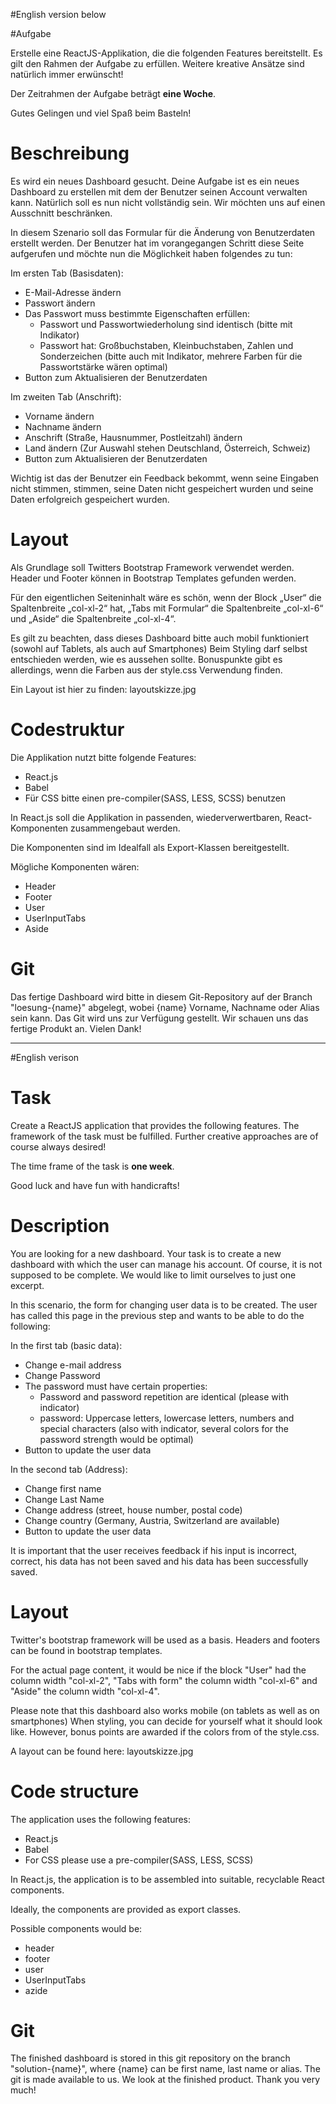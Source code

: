 #English version below

#Aufgabe

Erstelle eine ReactJS-Applikation, die die folgenden Features bereitstellt.
Es gilt den Rahmen der Aufgabe zu erfüllen. Weitere kreative Ansätze sind natürlich immer erwünscht! 

Der Zeitrahmen der Aufgabe beträgt **eine Woche**.

Gutes Gelingen und viel Spaß beim Basteln!


# Beschreibung

Es wird ein neues Dashboard gesucht. Deine Aufgabe ist es ein neues Dashboard zu erstellen mit dem der Benutzer seinen Account verwalten kann. Natürlich soll es nun nicht vollständig sein. Wir möchten uns auf einen Ausschnitt beschränken. 

In diesem Szenario soll das Formular für die Änderung von Benutzerdaten erstellt werden. Der Benutzer hat im vorangegangen Schritt diese Seite aufgerufen und möchte nun die Möglichkeit haben folgendes zu tun:

Im ersten Tab (Basisdaten):
- E-Mail-Adresse ändern
- Passwort ändern
- Das Passwort muss bestimmte Eigenschaften erfüllen:
  - Passwort und Passwortwiederholung sind identisch (bitte mit Indikator)
  - Passwort hat: Großbuchstaben, Kleinbuchstaben, Zahlen und Sonderzeichen (bitte auch mit Indikator, mehrere Farben für die Passwortstärke wären optimal)
- Button zum Aktualisieren der Benutzerdaten

Im zweiten Tab (Anschrift):
- Vorname ändern
- Nachname ändern
- Anschrift (Straße, Hausnummer, Postleitzahl) ändern
- Land ändern (Zur Auswahl stehen Deutschland, Österreich, Schweiz)
- Button zum Aktualisieren der Benutzerdaten

Wichtig ist das der Benutzer ein Feedback bekommt, wenn seine Eingaben nicht stimmen, stimmen, seine Daten nicht gespeichert wurden und seine Daten erfolgreich gespeichert wurden.


# Layout

Als Grundlage soll Twitters Bootstrap Framework verwendet werden. Header und Footer können in Bootstrap Templates gefunden werden.

Für den eigentlichen Seiteninhalt wäre es schön, wenn der Block „User“ die Spaltenbreite „col-xl-2“ hat, „Tabs mit Formular“ die Spaltenbreite „col-xl-6“ und „Aside“ die Spaltenbreite „col-xl-4“.

Es gilt zu beachten, dass dieses Dashboard bitte auch mobil funktioniert (sowohl auf Tablets, als auch auf Smartphones)
Beim Styling darf selbst entschieden werden, wie es aussehen sollte. Bonuspunkte gibt es allerdings, wenn die Farben aus
der style.css Verwendung finden. 
 
Ein Layout ist hier zu finden: layoutskizze.jpg


# Codestruktur

Die Applikation nutzt bitte folgende Features:

- React.js
- Babel
- Für CSS bitte einen pre-compiler(SASS, LESS, SCSS) benutzen

In React.js soll die Applikation in passenden, wiederverwertbaren, React-Komponenten zusammengebaut werden.

Die Komponenten sind im Idealfall als Export-Klassen bereitgestellt.

Mögliche Komponenten wären:
- Header
- Footer
- User
- UserInputTabs
- Aside


# Git

Das fertige Dashboard wird bitte in diesem Git-Repository auf der Branch "loesung-{name}" abgelegt, wobei {name} Vorname, Nachname oder Alias sein kann. Das Git wird uns zur Verfügung gestellt. Wir schauen uns das fertige Produkt an. Vielen Dank!

-----------------------------------------------------------------
#English verison

# Task

Create a ReactJS application that provides the following features.
The framework of the task must be fulfilled. Further creative approaches are of course always desired! 

The time frame of the task is **one week**.

Good luck and have fun with handicrafts!


# Description

You are looking for a new dashboard. Your task is to create a new dashboard with which the user can manage his account. Of course, it is not supposed to be complete. We would like to limit ourselves to just one excerpt. 

In this scenario, the form for changing user data is to be created. The user has called this page in the previous step and wants to be able to do the following:

In the first tab (basic data):
- Change e-mail address
- Change Password
- The password must have certain properties:
  - Password and password repetition are identical (please with indicator)
  - password: Uppercase letters, lowercase letters, numbers and special characters (also with indicator, several colors for the password strength would be optimal)
- Button to update the user data

In the second tab (Address):
- Change first name
- Change Last Name
- Change address (street, house number, postal code)
- Change country (Germany, Austria, Switzerland are available)
- Button to update the user data

It is important that the user receives feedback if his input is incorrect, correct, his data has not been saved and his data has been successfully saved.


# Layout

Twitter's bootstrap framework will be used as a basis. Headers and footers can be found in bootstrap templates.

For the actual page content, it would be nice if the block "User" had the column width "col-xl-2", "Tabs with form" the column width "col-xl-6" and "Aside" the column width "col-xl-4".

Please note that this dashboard also works mobile (on tablets as well as on smartphones)
When styling, you can decide for yourself what it should look like. However, bonus points are awarded if the colors from
of the style.css. 
 
A layout can be found here: layoutskizze.jpg


# Code structure

The application uses the following features:

- React.js
- Babel
- For CSS please use a pre-compiler(SASS, LESS, SCSS)

In React.js, the application is to be assembled into suitable, recyclable React components.

Ideally, the components are provided as export classes.

Possible components would be:
- header
- footer
- user
- UserInputTabs
- azide


# Git

The finished dashboard is stored in this git repository on the branch "solution-{name}", where {name} can be first name, last name or alias. The git is made available to us. We look at the finished product. Thank you very much!
